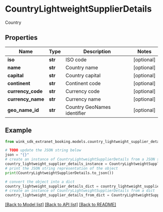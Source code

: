# CountryLightweightSupplierDetails

Country

## Properties

Name | Type | Description | Notes
------------ | ------------- | ------------- | -------------
**iso** | **str** | ISO code | [optional] 
**name** | **str** | Country name | [optional] 
**capital** | **str** | Country capital | [optional] 
**continent** | **str** | Continent code | [optional] 
**currency_code** | **str** | Currency code | [optional] 
**currency_name** | **str** | Currency name | [optional] 
**geo_name_id** | **str** | Country GeoNames identifier | [optional] 

## Example

```python
from wink_sdk_extranet_booking.models.country_lightweight_supplier_details import CountryLightweightSupplierDetails

# TODO update the JSON string below
json = "{}"
# create an instance of CountryLightweightSupplierDetails from a JSON string
country_lightweight_supplier_details_instance = CountryLightweightSupplierDetails.from_json(json)
# print the JSON string representation of the object
print(CountryLightweightSupplierDetails.to_json())

# convert the object into a dict
country_lightweight_supplier_details_dict = country_lightweight_supplier_details_instance.to_dict()
# create an instance of CountryLightweightSupplierDetails from a dict
country_lightweight_supplier_details_from_dict = CountryLightweightSupplierDetails.from_dict(country_lightweight_supplier_details_dict)
```
[[Back to Model list]](../README.md#documentation-for-models) [[Back to API list]](../README.md#documentation-for-api-endpoints) [[Back to README]](../README.md)


